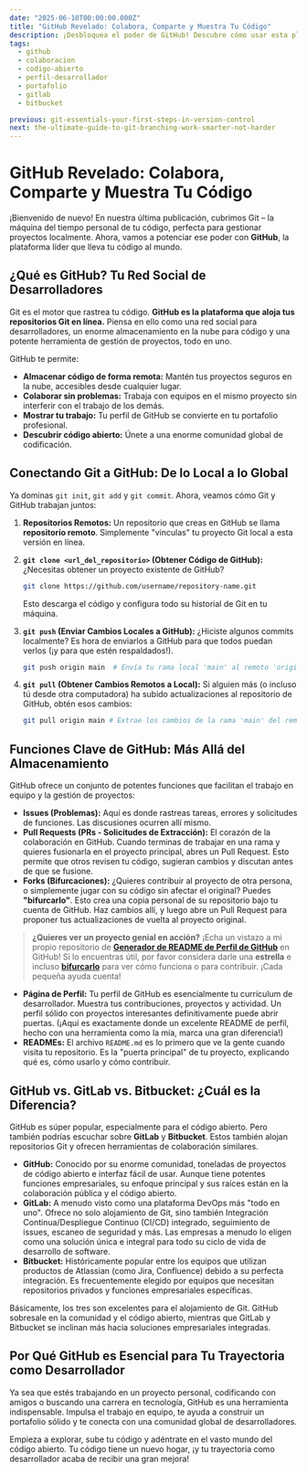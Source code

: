 ```yaml
---
date: "2025-06-10T00:00:00.000Z"
title: "GitHub Revelado: Colabora, Comparte y Muestra Tu Código"
description: ¡Desbloquea el poder de GitHub! Descubre cómo usar esta plataforma para la colaboración, el intercambio de proyectos y la construcción de tu portafolio de desarrollador.
tags:
  - github
  - colaboracion
  - codigo-abierto
  - perfil-desarrollador
  - portafolio
  - gitlab
  - bitbucket

previous: git-essentials-your-first-steps-in-version-control
next: the-ultimate-guide-to-git-branching-work-smarter-not-harder
---
```


# GitHub Revelado: Colabora, Comparte y Muestra Tu Código

¡Bienvenido de nuevo! En nuestra última publicación, cubrimos Git – la máquina del tiempo personal de tu código, perfecta para gestionar proyectos localmente. Ahora, vamos a potenciar ese poder con **GitHub**, la plataforma líder que lleva tu código al mundo.

## ¿Qué es GitHub? Tu Red Social de Desarrolladores

Git es el motor que rastrea tu código. **GitHub es la plataforma que aloja tus repositorios Git en línea.** Piensa en ello como una red social para desarrolladores, un enorme almacenamiento en la nube para código y una potente herramienta de gestión de proyectos, todo en uno.

GitHub te permite:
* **Almacenar código de forma remota:** Mantén tus proyectos seguros en la nube, accesibles desde cualquier lugar.
* **Colaborar sin problemas:** Trabaja con equipos en el mismo proyecto sin interferir con el trabajo de los demás.
* **Mostrar tu trabajo:** Tu perfil de GitHub se convierte en tu portafolio profesional.
* **Descubrir código abierto:** Únete a una enorme comunidad global de codificación.

## Conectando Git a GitHub: De lo Local a lo Global

Ya dominas `git init`, `git add` y `git commit`. Ahora, veamos cómo Git y GitHub trabajan juntos:

1.  **Repositorios Remotos:** Un repositorio que creas en GitHub se llama **repositorio remoto**. Simplemente "vinculas" tu proyecto Git local a esta versión en línea.

2.  **`git clone <url_del_repositorio>` (Obtener Código de GitHub):**
    ¿Necesitas obtener un proyecto existente de GitHub?
    ```bash
    git clone https://github.com/username/repository-name.git
    ```
    Esto descarga el código y configura todo su historial de Git en tu máquina.

3.  **`git push` (Enviar Cambios Locales a GitHub):**
    ¿Hiciste algunos commits localmente? Es hora de enviarlos a GitHub para que todos puedan verlos (¡y para que estén respaldados!).
    ```bash
    git push origin main  # Envía tu rama local 'main' al remoto 'origin'
    ```

4.  **`git pull` (Obtener Cambios Remotos a Local):**
    Si alguien más (o incluso tú desde otra computadora) ha subido actualizaciones al repositorio de GitHub, obtén esos cambios:
    ```bash
    git pull origin main # Extrae los cambios de la rama 'main' del remoto 'origin'
    ```

## Funciones Clave de GitHub: Más Allá del Almacenamiento

GitHub ofrece un conjunto de potentes funciones que facilitan el trabajo en equipo y la gestión de proyectos:

* **Issues (Problemas):** Aquí es donde rastreas tareas, errores y solicitudes de funciones. Las discusiones ocurren allí mismo.
* **Pull Requests (PRs - Solicitudes de Extracción):** El corazón de la colaboración en GitHub. Cuando terminas de trabajar en una rama y quieres fusionarla en el proyecto principal, abres un Pull Request. Esto permite que otros revisen tu código, sugieran cambios y discutan antes de que se fusione.
* **Forks (Bifurcaciones):** ¿Quieres contribuir al proyecto de otra persona, o simplemente jugar con su código sin afectar el original? Puedes **"bifurcarlo"**. Esto crea una copia personal de su repositorio bajo tu cuenta de GitHub. Haz cambios allí, y luego abre un Pull Request para proponer tus actualizaciones de vuelta al proyecto original.

> **¿Quieres ver un proyecto genial en acción?** ¡Echa un vistazo a mi propio repositorio de [**Generador de README de Perfil de GitHub**](https://github.com/maurodesouza/profile-readme-generator) en GitHub! Si lo encuentras útil, por favor considera darle una **estrella** e incluso [**bifurcarlo**](https://github.com/maurodesouza/profile-readme-generator/fork) para ver cómo funciona o para contribuir. ¡Cada pequeña ayuda cuenta!

* **Página de Perfil:** Tu perfil de GitHub es esencialmente tu currículum de desarrollador. Muestra tus contribuciones, proyectos y actividad. Un perfil sólido con proyectos interesantes definitivamente puede abrir puertas. (¡Aquí es exactamente donde un excelente README de perfil, hecho con una herramienta como la mía, marca una gran diferencia!)
* **READMEs:** El archivo `README.md` es lo primero que ve la gente cuando visita tu repositorio. Es la "puerta principal" de tu proyecto, explicando qué es, cómo usarlo y cómo contribuir.

## GitHub vs. GitLab vs. Bitbucket: ¿Cuál es la Diferencia?

GitHub es súper popular, especialmente para el código abierto. Pero también podrías escuchar sobre **GitLab** y **Bitbucket**. Estos también alojan repositorios Git y ofrecen herramientas de colaboración similares.

* **GitHub:** Conocido por su enorme comunidad, toneladas de proyectos de código abierto e interfaz fácil de usar. Aunque tiene potentes funciones empresariales, su enfoque principal y sus raíces están en la colaboración pública y el código abierto.
* **GitLab:** A menudo visto como una plataforma DevOps más "todo en uno". Ofrece no solo alojamiento de Git, sino también Integración Continua/Despliegue Continuo (CI/CD) integrado, seguimiento de issues, escaneo de seguridad y más. Las empresas a menudo lo eligen como una solución única e integral para todo su ciclo de vida de desarrollo de software.
* **Bitbucket:** Históricamente popular entre los equipos que utilizan productos de Atlassian (como Jira, Confluence) debido a su perfecta integración. Es frecuentemente elegido por equipos que necesitan repositorios privados y funciones empresariales específicas.

Básicamente, los tres son excelentes para el alojamiento de Git. GitHub sobresale en la comunidad y el código abierto, mientras que GitLab y Bitbucket se inclinan más hacia soluciones empresariales integradas.

## Por Qué GitHub es Esencial para Tu Trayectoria como Desarrollador

Ya sea que estés trabajando en un proyecto personal, codificando con amigos o buscando una carrera en tecnología, GitHub es una herramienta indispensable. Impulsa el trabajo en equipo, te ayuda a construir un portafolio sólido y te conecta con una comunidad global de desarrolladores.

Empieza a explorar, sube tu código y adéntrate en el vasto mundo del código abierto. Tu código tiene un nuevo hogar, ¡y tu trayectoria como desarrollador acaba de recibir una gran mejora!
